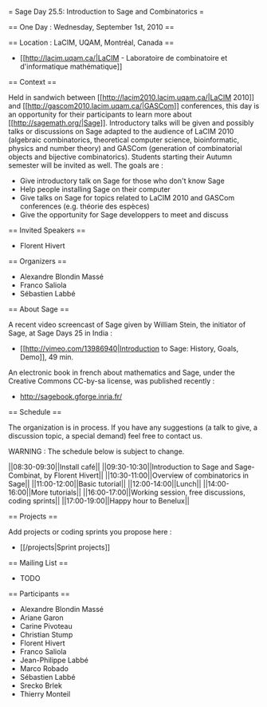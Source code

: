 = Sage Day 25.5: Introduction to Sage and Combinatorics =

== One Day : Wednesday, September 1st, 2010 ==

== Location : LaCIM, UQAM, Montréal, Canada ==

  * [[http://lacim.uqam.ca/|LaCIM - Laboratoire de combinatoire et d'informatique mathématique]]

== Context ==

Held in sandwich between [[http://lacim2010.lacim.uqam.ca/|LaCIM 2010]] and [[http://gascom2010.lacim.uqam.ca/|GASCom]] conferences, this day is an opportunity for their participants to learn more about [[http://sagemath.org/|Sage]]. Introductory talks will be given and possibly talks or discussions on Sage adapted to the audience of LaCIM 2010 (algebraic combinatorics, theoretical computer science, bioinformatic, physics and number theory) and GASCom (generation of combinatorial objects and bijective combinatorics). Students starting their Autumn semester will be invited as well. The goals are :

  * Give introductory talk on Sage for those who don't know Sage
  * Help people installing Sage on their computer
  * Give talks on Sage for topics related to LaCIM 2010 and GASCom conferences (e.g. théorie des espèces)
  * Give the opportunity for Sage developpers to meet and discuss


== Invited Speakers ==

  * Florent Hivert
 
== Organizers ==

  * Alexandre Blondin Massé
  * Franco Saliola
  * Sébastien Labbé

== About Sage ==

A recent video screencast of Sage given by William Stein, the initiator of Sage, at Sage Days 25 in India :

  * [[http://vimeo.com/13986940|Introduction to Sage: History, Goals, Demo]], 49 min.

An electronic book in french about mathematics and Sage, under the Creative Commons CC-by-sa license, was published recently : 

  * http://sagebook.gforge.inria.fr/ 

== Schedule ==

The organization is in process. If you have any suggestions (a talk to give, a discussion topic, a special demand) feel free to contact us.

WARNING : The schedule below is subject to change.

||08:30-09:30||Install café||
||09:30-10:30||Introduction to Sage and Sage-Combinat, by Florent Hivert||
||10:30-11:00||Overview of combinatorics in Sage||
||11:00-12:00||Basic tutorial||
||12:00-14:00||Lunch||
||14:00-16:00||More tutorials||
||16:00-17:00||Working session, free discussions, coding sprints||
||17:00-19:00||Happy hour to Benelux||

== Projects ==

Add projects or coding sprints you propose here :

  * [[/projects|Sprint projects]]

== Mailing List ==

  * TODO

== Participants ==

  * Alexandre Blondin Massé
  * Ariane Garon
  * Carine Pivoteau
  * Christian Stump
  * Florent Hivert
  * Franco Saliola
  * Jean-Philippe Labbé
  * Marco Robado
  * Sébastien Labbé
  * Srecko Brlek
  * Thierry Monteil 

  

